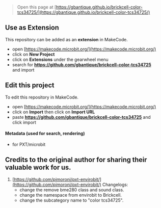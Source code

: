 
> Open this page at [https://gbantique.github.io/brickcell-color-tcs34725/](https://gbantique.github.io/brickcell-color-tcs34725/)

## Use as Extension

This repository can be added as an **extension** in MakeCode.

* open [https://makecode.microbit.org/](https://makecode.microbit.org/)
* click on **New Project**
* click on **Extensions** under the gearwheel menu
* search for **https://github.com/gbantique/brickcell-color-tcs34725** and import

## Edit this project

To edit this repository in MakeCode.

* open [https://makecode.microbit.org/](https://makecode.microbit.org/)
* click on **Import** then click on **Import URL**
* paste **https://github.com/gbantique/brickcell-color-tcs34725** and click import

#### Metadata (used for search, rendering)

* for PXT/microbit
<script src="https://makecode.com/gh-pages-embed.js"></script><script>makeCodeRender("{{ site.makecode.home_url }}", "{{ site.github.owner_name }}/{{ site.github.repository_name }}");</script>

## Credits to the original author for sharing their valuable work for us.

1. [https://github.com/pimoroni/pxt-envirobit/](https://github.com/pimoroni/pxt-envirobit/)
Changelogs:
    * change the remove bme280 class and sound class.
    * change the namespace from envirobit to Brickcell.
    * change the subcategory name to "color tcs34725".
    

